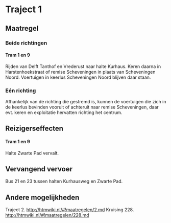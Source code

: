 # Traject 1 
## Maatregel
### Beide richtingen

#### Tram 1 en 9
Rijden van Delft Tanthof en Vrederust naar halte Kurhaus.
Keren daarna in Harstenhoekstraat of remise Scheveningen in plaats van Scheveningen Noord.
Voertuigen in keerlus Scheveningen Noord blijven daar staan.

### Eén richting
Afhankelijk van de richting die gestremd is, kunnen de voertuigen die zich in de keerlus bevinden vooruit of achteruit naar remise Scheveningen, daar evt. keren en exploitatie hervatten richting het centrum.

## Reizigerseffecten

#### Tram 1 en 9
Halte Zwarte Pad vervalt. 

## Vervangend vervoer
Bus 21 en 23 tussen halten Kurhausweg en Zwarte Pad. 

## Andere mogelijkheden
Traject 2.
http://htmwiki.nl/#!maatregelen/2.md
Kruising 228.
http://htmwiki.nl/#!maatregelen/228.md
